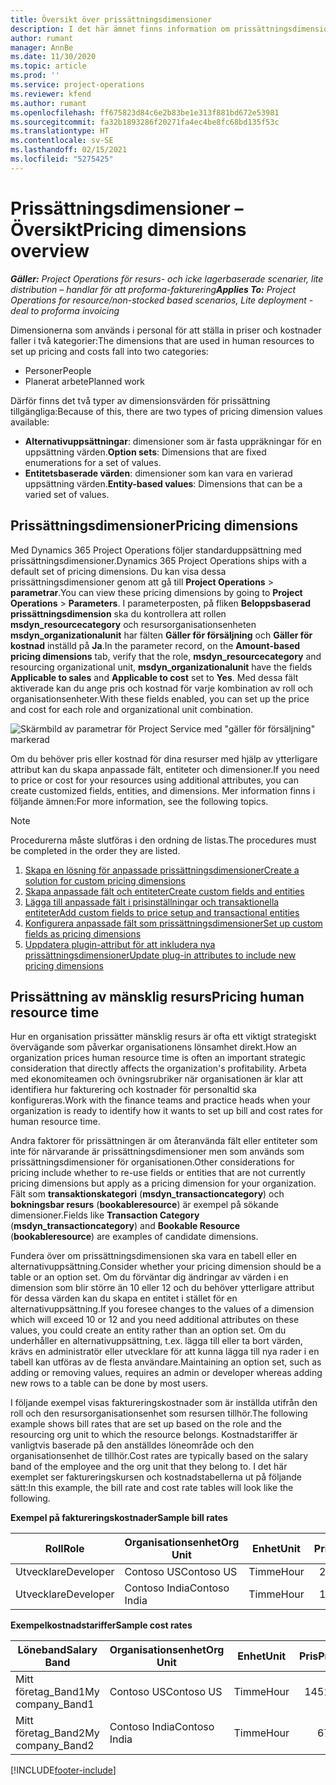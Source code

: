 ```yaml
---
title: Översikt över prissättningsdimensioner
description: I det här ämnet finns information om prissättningsdimensioner i Dynamics 365 Project Operations.
author: rumant
manager: AnnBe
ms.date: 11/30/2020
ms.topic: article
ms.prod: ''
ms.service: project-operations
ms.reviewer: kfend
ms.author: rumant
ms.openlocfilehash: ff675823d84c6e2b83be1e313f881bd672e53981
ms.sourcegitcommit: fa32b1893286f20271fa4ec4be8fc68bd135f53c
ms.translationtype: HT
ms.contentlocale: sv-SE
ms.lasthandoff: 02/15/2021
ms.locfileid: "5275425"
---
```

# <a name="pricing-dimensions-overview"></a><span data-ttu-id="99d56-103">Prissättningsdimensioner – Översikt</span><span class="sxs-lookup"><span data-stu-id="99d56-103">Pricing dimensions overview</span></span>

<span data-ttu-id="99d56-104">_**Gäller:** Project Operations för resurs- och icke lagerbaserade scenarier, lite distribution – handlar för att proforma-fakturering_</span><span class="sxs-lookup"><span data-stu-id="99d56-104">_**Applies To:** Project Operations for resource/non-stocked based scenarios, Lite deployment - deal to proforma invoicing_</span></span>

<span data-ttu-id="99d56-105">Dimensionerna som används i personal för att ställa in priser och kostnader faller i två kategorier:</span><span class="sxs-lookup"><span data-stu-id="99d56-105">The dimensions that are used in human resources to set up pricing and costs fall into two categories:</span></span>

- <span data-ttu-id="99d56-106">Personer</span><span class="sxs-lookup"><span data-stu-id="99d56-106">People</span></span>
- <span data-ttu-id="99d56-107">Planerat arbete</span><span class="sxs-lookup"><span data-stu-id="99d56-107">Planned work</span></span>

<span data-ttu-id="99d56-108">Därför finns det två typer av dimensionsvärden för prissättning tillgängliga:</span><span class="sxs-lookup"><span data-stu-id="99d56-108">Because of this, there are two types of pricing dimension values available:</span></span>

- <span data-ttu-id="99d56-109">**Alternativuppsättningar**: dimensioner som är fasta uppräkningar för en uppsättning värden.</span><span class="sxs-lookup"><span data-stu-id="99d56-109">**Option sets**: Dimensions that are fixed enumerations for a set of values.</span></span>
- <span data-ttu-id="99d56-110">**Entitetsbaserade värden**: dimensioner som kan vara en varierad uppsättning värden.</span><span class="sxs-lookup"><span data-stu-id="99d56-110">**Entity-based values**: Dimensions that can be a varied set of values.</span></span>

## <a name="pricing-dimensions"></a><span data-ttu-id="99d56-111">Prissättningsdimensioner</span><span class="sxs-lookup"><span data-stu-id="99d56-111">Pricing dimensions</span></span>

<span data-ttu-id="99d56-112">Med Dynamics 365 Project Operations följer standarduppsättning med prissättningsdimensioner.</span><span class="sxs-lookup"><span data-stu-id="99d56-112">Dynamics 365 Project Operations ships with a default set of pricing dimensions.</span></span> <span data-ttu-id="99d56-113">Du kan visa dessa prissättningsdimensioner genom att gå till **Project Operations** > **parametrar**.</span><span class="sxs-lookup"><span data-stu-id="99d56-113">You can view these pricing dimensions by going to **Project Operations** > **Parameters**.</span></span> <span data-ttu-id="99d56-114">I parameterposten, på fliken **Beloppsbaserad prissättningsdimension** ska du kontrollera att rollen **msdyn_resourcecategory** och resursorganisationsenheten **msdyn_organizationalunit** har fälten **Gäller för försäljning** och **Gäller för kostnad** inställd på **Ja**.</span><span class="sxs-lookup"><span data-stu-id="99d56-114">In the parameter record, on the **Amount-based pricing dimensions** tab, verify that the role, **msdyn_resourcecategory** and resourcing organizational unit, **msdyn_organizationalunit** have the fields **Applicable to sales** and **Applicable to cost** set to **Yes**.</span></span> <span data-ttu-id="99d56-115">Med dessa fält aktiverade kan du ange pris och kostnad för varje kombination av roll och organisationsenheter.</span><span class="sxs-lookup"><span data-stu-id="99d56-115">With these fields enabled, you can set up the price and cost for each role and organizational unit combination.</span></span>

![Skärmbild av parametrar för Project Service med "gäller för försäljning" markerad](media/PS-OOB-parameters.png)

<span data-ttu-id="99d56-117">Om du behöver pris eller kostnad för dina resurser med hjälp av ytterligare attribut kan du skapa anpassade fält, entiteter och dimensioner.</span><span class="sxs-lookup"><span data-stu-id="99d56-117">If you need to price or cost for your resources using additional attributes, you can create customized fields, entities, and dimensions.</span></span> <span data-ttu-id="99d56-118">Mer information finns i följande ämnen:</span><span class="sxs-lookup"><span data-stu-id="99d56-118">For more information, see the following topics.</span></span> 
  
  > [!NOTE]
  > <span data-ttu-id="99d56-119">Procedurerna måste slutföras i den ordning de listas.</span><span class="sxs-lookup"><span data-stu-id="99d56-119">The procedures must be completed in the order they are listed.</span></span>

1. [<span data-ttu-id="99d56-120">Skapa en lösning för anpassade prissättningsdimensioner</span><span class="sxs-lookup"><span data-stu-id="99d56-120">Create a solution for custom pricing dimensions</span></span>](../sales/create-solution-custompd.md)
2. [<span data-ttu-id="99d56-121">Skapa anpassade fält och entiteter</span><span class="sxs-lookup"><span data-stu-id="99d56-121">Create custom fields and entities</span></span>](create-custom-fields-entities-pricing-dimensions.md)
3. [<span data-ttu-id="99d56-122">Lägga till anpassade fält i prisinställningar och transaktionella entiteter</span><span class="sxs-lookup"><span data-stu-id="99d56-122">Add custom fields to price setup and transactional entities</span></span>](add-custom-fields-price-setup-transactional-entities.md)
4. [<span data-ttu-id="99d56-123">Konfigurera anpassade fält som prissättningsdimensioner</span><span class="sxs-lookup"><span data-stu-id="99d56-123">Set up custom fields as pricing dimensions</span></span>](set-up-custom-fields-pricing-dimensions.md)
5. [<span data-ttu-id="99d56-124">Uppdatera plugin-attribut för att inkludera nya prissättningsdimensioner</span><span class="sxs-lookup"><span data-stu-id="99d56-124">Update plug-in attributes to include new pricing dimensions</span></span>](update-plugin-attributes-pd.md)


## <a name="pricing-human-resource-time"></a><span data-ttu-id="99d56-125">Prissättning av mänsklig resurs</span><span class="sxs-lookup"><span data-stu-id="99d56-125">Pricing human resource time</span></span>
<span data-ttu-id="99d56-126">Hur en organisation prissätter mänsklig resurs är ofta ett viktigt strategiskt övervägande som påverkar organisationens lönsamhet direkt.</span><span class="sxs-lookup"><span data-stu-id="99d56-126">How an organization prices human resource time is often an important strategic consideration that directly affects the organization's profitability.</span></span> <span data-ttu-id="99d56-127">Arbeta med ekonomiteamen och övningsrubriker när organisationen är klar att identifiera hur fakturering och kostnader för personaltid ska konfigureras.</span><span class="sxs-lookup"><span data-stu-id="99d56-127">Work with the finance teams and practice heads when your organization is ready to identify how it wants to set up bill and cost rates for human resource time.</span></span>

<span data-ttu-id="99d56-128">Andra faktorer för prissättningen är om återanvända fält eller entiteter som inte för närvarande är prissättningsdimensioner men som används som prissättningsdimensioner för organisationen.</span><span class="sxs-lookup"><span data-stu-id="99d56-128">Other considerations for pricing include whether to re-use fields or entities that are not currently pricing dimensions but apply as a pricing dimension for your organization.</span></span> <span data-ttu-id="99d56-129">Fält som **transaktionskategori** (**msdyn_transactioncategory**) och **bokningsbar resurs** (**bookableresource**) är exempel på sökande dimensioner.</span><span class="sxs-lookup"><span data-stu-id="99d56-129">Fields like **Transaction Category** (**msdyn_transactioncategory**) and **Bookable Resource** (**bookableresource**) are examples of candidate dimensions.</span></span> 

<span data-ttu-id="99d56-130">Fundera över om prissättningsdimensionen ska vara en tabell eller en alternativuppsättning.</span><span class="sxs-lookup"><span data-stu-id="99d56-130">Consider whether your pricing dimension should be a table or an option set.</span></span> <span data-ttu-id="99d56-131">Om du förväntar dig ändringar av värden i en dimension som blir större än 10 eller 12 och du behöver ytterligare attribut för dessa värden kan du skapa en entitet i stället för en alternativuppsättning.</span><span class="sxs-lookup"><span data-stu-id="99d56-131">If you foresee changes to the values of a dimension which will exceed 10 or 12 and you need additional attributes on these values, you could create an entity rather than an option set.</span></span> <span data-ttu-id="99d56-132">Om du underhåller en alternativuppsättning, t.ex. lägga till eller ta bort värden, krävs en administratör eller utvecklare för att kunna lägga till nya rader i en tabell kan utföras av de flesta användare.</span><span class="sxs-lookup"><span data-stu-id="99d56-132">Maintaining an option set, such as adding or removing values, requires an admin or developer whereas adding new rows to a table can be done by most users.</span></span>

<span data-ttu-id="99d56-133">I följande exempel visas faktureringskostnader som är inställda utifrån den roll och den resursorganisationsenhet som resursen tillhör.</span><span class="sxs-lookup"><span data-stu-id="99d56-133">The following example shows bill rates that are set up based on the role and the resourcing org unit to which the resource belongs.</span></span> <span data-ttu-id="99d56-134">Kostnadstariffer är vanligtvis baserade på den anställdes löneområde och den organisationsenhet de tillhör.</span><span class="sxs-lookup"><span data-stu-id="99d56-134">Cost rates are typically based on the salary band of the employee and the org unit that they belong to.</span></span> <span data-ttu-id="99d56-135">I det här exemplet ser faktureringskursen och kostnadstabellerna ut på följande sätt:</span><span class="sxs-lookup"><span data-stu-id="99d56-135">In this example, the bill rate and cost rate tables will look like the following.</span></span>

<span data-ttu-id="99d56-136">**Exempel på faktureringskostnader**</span><span class="sxs-lookup"><span data-stu-id="99d56-136">**Sample bill rates**</span></span>

| <span data-ttu-id="99d56-137">Roll</span><span class="sxs-lookup"><span data-stu-id="99d56-137">Role</span></span>        | <span data-ttu-id="99d56-138">Organisationsenhet</span><span class="sxs-lookup"><span data-stu-id="99d56-138">Org Unit</span></span>    |<span data-ttu-id="99d56-139">Enhet</span><span class="sxs-lookup"><span data-stu-id="99d56-139">Unit</span></span>      |<span data-ttu-id="99d56-140">Pris</span><span class="sxs-lookup"><span data-stu-id="99d56-140">Price</span></span>      |<span data-ttu-id="99d56-141">Valuta</span><span class="sxs-lookup"><span data-stu-id="99d56-141">Currency</span></span>  |
| ------------|-------------|----------|----------:|----------|
| <span data-ttu-id="99d56-142">Utvecklare</span><span class="sxs-lookup"><span data-stu-id="99d56-142">Developer</span></span>   | <span data-ttu-id="99d56-143">Contoso US</span><span class="sxs-lookup"><span data-stu-id="99d56-143">Contoso US</span></span>  |<span data-ttu-id="99d56-144">Timme</span><span class="sxs-lookup"><span data-stu-id="99d56-144">Hour</span></span> | <span data-ttu-id="99d56-145">200</span><span class="sxs-lookup"><span data-stu-id="99d56-145">200</span></span>|<span data-ttu-id="99d56-146">USD</span><span class="sxs-lookup"><span data-stu-id="99d56-146">USD</span></span>     |
| <span data-ttu-id="99d56-147">Utvecklare</span><span class="sxs-lookup"><span data-stu-id="99d56-147">Developer</span></span>   | <span data-ttu-id="99d56-148">Contoso India</span><span class="sxs-lookup"><span data-stu-id="99d56-148">Contoso India</span></span> |<span data-ttu-id="99d56-149">Timme</span><span class="sxs-lookup"><span data-stu-id="99d56-149">Hour</span></span>|   <span data-ttu-id="99d56-150">112</span><span class="sxs-lookup"><span data-stu-id="99d56-150">112</span></span>|<span data-ttu-id="99d56-151">USD</span><span class="sxs-lookup"><span data-stu-id="99d56-151">USD</span></span>     |


<span data-ttu-id="99d56-152">**Exempelkostnadstariffer**</span><span class="sxs-lookup"><span data-stu-id="99d56-152">**Sample cost rates**</span></span>

| <span data-ttu-id="99d56-153">Löneband</span><span class="sxs-lookup"><span data-stu-id="99d56-153">Salary Band</span></span>     | <span data-ttu-id="99d56-154">Organisationsenhet</span><span class="sxs-lookup"><span data-stu-id="99d56-154">Org Unit</span></span>    |<span data-ttu-id="99d56-155">Enhet</span><span class="sxs-lookup"><span data-stu-id="99d56-155">Unit</span></span>      |<span data-ttu-id="99d56-156">Pris</span><span class="sxs-lookup"><span data-stu-id="99d56-156">Price</span></span>      |<span data-ttu-id="99d56-157">Valuta</span><span class="sxs-lookup"><span data-stu-id="99d56-157">Currency</span></span>  |
| ----------------|-------------|----------|----------:|----------|
| <span data-ttu-id="99d56-158">Mitt företag_Band1</span><span class="sxs-lookup"><span data-stu-id="99d56-158">My company_Band1</span></span> | <span data-ttu-id="99d56-159">Contoso US</span><span class="sxs-lookup"><span data-stu-id="99d56-159">Contoso US</span></span>  |<span data-ttu-id="99d56-160">Timme</span><span class="sxs-lookup"><span data-stu-id="99d56-160">Hour</span></span> | <span data-ttu-id="99d56-161">145</span><span class="sxs-lookup"><span data-stu-id="99d56-161">145</span></span>|<span data-ttu-id="99d56-162">USD</span><span class="sxs-lookup"><span data-stu-id="99d56-162">USD</span></span>     |
| <span data-ttu-id="99d56-163">Mitt företag_Band2</span><span class="sxs-lookup"><span data-stu-id="99d56-163">My company_Band2</span></span> | <span data-ttu-id="99d56-164">Contoso India</span><span class="sxs-lookup"><span data-stu-id="99d56-164">Contoso India</span></span> |<span data-ttu-id="99d56-165">Timme</span><span class="sxs-lookup"><span data-stu-id="99d56-165">Hour</span></span>|   <span data-ttu-id="99d56-166">67</span><span class="sxs-lookup"><span data-stu-id="99d56-166">67</span></span>|<span data-ttu-id="99d56-167">USD</span><span class="sxs-lookup"><span data-stu-id="99d56-167">USD</span></span>     |


[!INCLUDE[footer-include](../includes/footer-banner.md)]